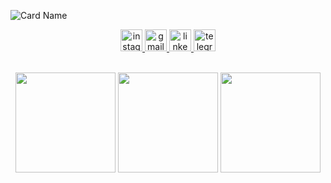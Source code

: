 ![Card Name](https://cardivo.vercel.app/api?name=Mirza%20Maulana%20Azmi&description=I'am%20a%20passionate%20DevOps%20Engineer%20from%20Indonesia&image=https://avatars.githubusercontent.com/u/55909176?v=4&linkedin=Mirza%20Maulana%20Azmi&instagram=neilsamaa&github=neilsamaa&pattern=floatingCogs&colorPattern=%23eaeaea&backgroundColor=%23ecf0f1)

<div align="center">
  <a href="https://www.instagram.com/neilsamaa/" target="_blank">
    <img src="https://img.shields.io/static/v1?message=Instagram&logo=instagram&label=&color=E4405F&logoColor=white&labelColor=&style=for-the-badge" height="35" alt="instagram logo"  />
  </a>
  <a href="mailto:mirzamaulanaazmi@gmail.com" target="_blank">
    <img src="https://img.shields.io/static/v1?message=Gmail&logo=gmail&label=&color=D14836&logoColor=white&labelColor=&style=for-the-badge" height="35" alt="gmail logo"  />
  </a>
  <a href="https://www.linkedin.com/in/mirza-maulana-azmi/" target="_blank">
    <img src="https://img.shields.io/static/v1?message=LinkedIn&logo=linkedin&label=&color=0077B5&logoColor=white&labelColor=&style=for-the-badge" height="35" alt="linkedin logo"  />
  <a href="https://t.me/neilsamaa" target="_blank">
    <img src="https://img.shields.io/static/v1?message=Telegram&logo=telegram&label=&color=2CA5E0&logoColor=white&labelColor=&style=for-the-badge" height="35" alt="telegram logo"  />
  </a>
</div>

<br>
    
<p align="center">
<img height="160em" src="https://github-readme-stats.vercel.app/api?username=neilsamaa&card_width=400&include_all_commits=true&count_private=true&layout=compact&theme=tokyonight&show_icons=true&hide_border=true" align = "center"/>
<img height="160em" src="https://github-readme-stats.vercel.app/api/top-langs?username=neilsamaa&layout=compact&card_width=400&langs_count=10&theme=tokyonight&hide_border=true" align = "center"/>
<img height="160em" src="https://github-readme-streak-stats.herokuapp.com/?user=neilsamaa&card_width=400&theme=dark&theme=tokyonight&hide_border=true" align = "center"/>

 </p>
